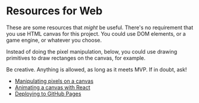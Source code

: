 # Resources for Web

These are some resources that _might_ be useful. There's no requirement
that you use HTML canvas for this project. You could use DOM elements,
or a game engine, or whatever you choose.

Instead of doing the pixel manipulation, below, you could use drawing
primitives to draw rectanges on the canvas, for example.

Be creative. Anything is allowed, as long as it meets MVP. If in doubt, ask!

* [Manipulating pixels on a canvas](canvas-buffer/)
* [Animating a canvas with React](canvas/)
* [Deploying to GitHub Pages](deployment/)